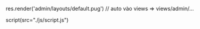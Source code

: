 res.render('admin/layouts/default.pug') // auto vào views => views/admin/...

script(src="./js/script.js")

<!-- Auto vào public dir nhưng phải có ./ ở trước -->
